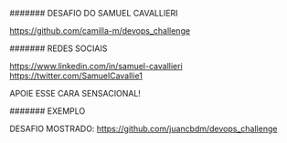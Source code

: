 ####### DESAFIO DO SAMUEL CAVALLIERI

https://github.com/camilla-m/devops_challenge

####### REDES SOCIAIS

https://www.linkedin.com/in/samuel-cavallieri
https://twitter.com/SamuelCavallie1

APOIE ESSE CARA SENSACIONAL!

####### EXEMPLO

DESAFIO MOSTRADO: https://github.com/juancbdm/devops_challenge